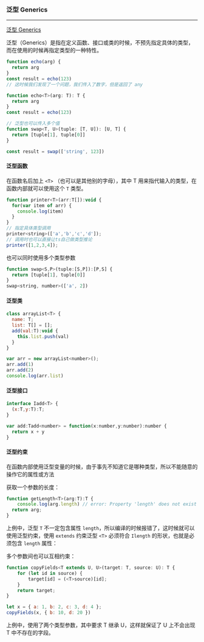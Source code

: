 ### **泛型 Generics**
---

[泛型 Generics](https://www.typescriptlang.org/docs/handbook/generics.html)

泛型（Generics）是指在定义函数、接口或类的时候，不预先指定具体的类型，而在使用的时候再指定类型的一种特性。

```js
function echo(arg) {
  return arg
}
const result = echo(123)
// 这时候我们发现了一个问题，我们传入了数字，但是返回了 any

function echo<T>(arg: T): T {
  return arg
}
const result = echo(123)

// 泛型也可以传入多个值
function swap<T, U>(tuple: [T, U]): [U, T] {
  return [tuple[1], tuple[0]]
}

const result = swap(['string', 123])
```

#### **泛型函数**         

在函数名后加上 `<T>` （也可以是其他别的字母），其中 T 用来指代输入的类型，在函数内部就可以使用这个 `T` 类型。

```js
function printer<T>(arr:T[]):void {
  for(var item of arr) {
    console.log(item)
  }
}
// 指定具体类型调用
printer<string>(['a','b','c','d']);
// 调用时也可以直接让ts自己做类型推论
printer([1,2,3,4]);
```

也可以同时使用多个类型参数

```js
function swap<S,P>(tuple:[S,P]):[P,S] {
  return [tuple[1], tuple[0]]
}
swap<string, number>(['a', 2])
```

#### **泛型类**  

```js
class arrayList<T> {
  name: T;
  list: T[] = [];
  add(val:T):void {
    this.list.push(val)
  }
}

var arr = new arrayList<number>();
arr.add(1)
arr.add(2)
console.log(arr.list)
```

#### **泛型接口**  

```js
interface Iadd<T> {
  (x:T,y:T):T;
}

var add:Tadd<number> = function(x:number,y:number):number {
  return x + y
}
```

#### **泛型约束**  

在函数内部使用泛型变量的时候，由于事先不知道它是哪种类型，所以不能随意的操作它的属性或方法

获取一个参数的长度：

```js
function getLength<T>(arg:T):T {
    console.log(arg.length) // error: Property 'length' does not exist on type 'T'
  return arg;
}
```

上例中，泛型 `T` 不一定包含属性 `length`，所以编译的时候报错了，这时候就可以使用泛型约束，使用 `extends` 约束泛型 `<T>` 必须符合 `Ilength` 的形状，也就是必须包含 `length` 属性：

<!-- ```js
interface Ilength {
  length: number
}

function getLength<T extends Ilength>(arg:T):T {
    console.log(arg.length)
  return arg;
}

getLength('abcd') // 4

getLength(7) // error: Argument of type '7' is not assignable to parameter of type 'Ilength'.
``` -->

多个参数间也可以互相约束：

```js
function copyFields<T extends U, U>(target: T, source: U): T {
    for (let id in source) {
        target[id] = (<T>source)[id]; 
    }
    return target;
}

let x = { a: 1, b: 2, c: 3, d: 4 };
copyFields(x, { b: 10, d: 20 })
```

上例中，使用了两个类型参数，其中要求 T 继承 U，这样就保证了 U 上不会出现 T 中不存在的字段。
